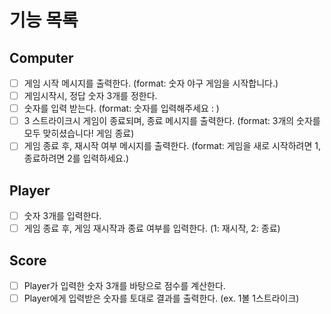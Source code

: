 # 기능 목록

## Computer
- [ ] 게임 시작 메시지를 출력한다. (format: 숫자 야구 게임을 시작합니다.)
- [ ] 게임시작시, 정답 숫자 3개를 정한다. 
- [ ] 숫자를 입력 받는다. (format: 숫자를 입력해주세요 : )
- [ ] 3 스트라이크시 게임이 종료되며, 종료 메시지를 출력한다. (format: 3개의 숫자를 모두 맞히셨습니다! 게임 종료)
- [ ] 게임 종료 후, 재시작 여부 메시지를 출력한다. (format: 게임을 새로 시작하려면 1, 종료하려면 2를 입력하세요.)

## Player
- [ ] 숫자 3개를 입력한다.
- [ ] 게임 종료 후, 게임 재시작과 종료 여부를 입력한다. (1: 재시작, 2: 종료)

## Score
- [ ] Player가 입력한 숫자 3개를 바탕으로 점수를 계산한다.
- [ ] Player에게 입력받은 숫자를 토대로 결과를 출력한다. (ex. 1볼 1스트라이크)